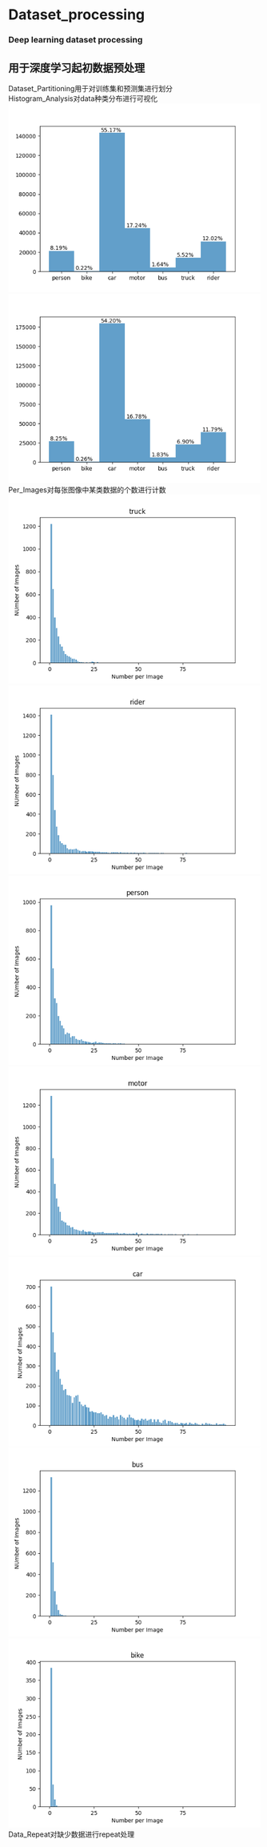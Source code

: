 # Dataset_processing
### Deep learning dataset processing
## 用于深度学习起初数据预处理

Dataset_Partitioning用于对训练集和预测集进行划分  
Histogram_Analysis对data种类分布进行可视化  
![Image text](https://github.com/zhangx297/Dataset_processing/blob/main/%E7%9B%B4%E6%96%B9%E5%9B%BE.png) 
![Image text](https://github.com/zhangx297/Dataset_processing/blob/main/%E6%96%B0%E7%9B%B4%E6%96%B9%E5%9B%BE.png)  
Per_Images对每张图像中某类数据的个数进行计数  
![Image text](https://github.com/zhangx297/Dataset_processing/blob/main/truck.png)  
![Image text](https://github.com/zhangx297/Dataset_processing/blob/main/rider.png)  
![Image text](https://github.com/zhangx297/Dataset_processing/blob/main/person.png)
![Image text](https://github.com/zhangx297/Dataset_processing/blob/main/motor.png)
![Image text](https://github.com/zhangx297/Dataset_processing/blob/main/car.png)
![Image text](https://github.com/zhangx297/Dataset_processing/blob/main/bus.png)
![Image text](https://github.com/zhangx297/Dataset_processing/blob/main/bike.png)  
Data_Repeat对缺少数据进行repeat处理  
